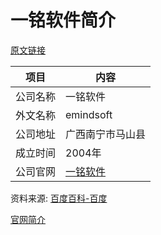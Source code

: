 # 一铭软件简介

[原文链接](https://www.it-this-year.com/2020/05/12/533)

|项目|内容|
|-----|-----|
|公司名称|一铭软件|
|外文名称|emindsoft|
|公司地址|广西南宁市马山县|
|成立时间|2004年|
|公司官网|[一铭软件](https://www.emindsoft.com.cn/)|

资料来源: 
[百度百科-百度]()

[官网简介](https://www.emindsoft.com.cn/index.php?s=/Company)
